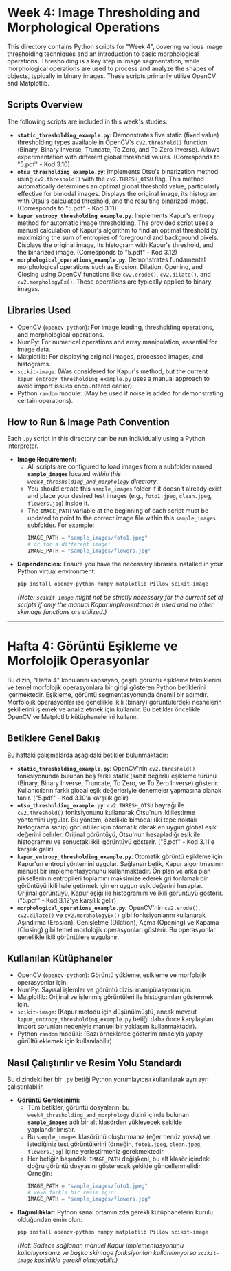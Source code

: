 # Week 4: Image Thresholding and Morphological Operations

This directory contains Python scripts for "Week 4", covering various image thresholding techniques and an introduction to basic morphological operations. Thresholding is a key step in image segmentation, while morphological operations are used to process and analyze the shapes of objects, typically in binary images. These scripts primarily utilize OpenCV and Matplotlib.

## Scripts Overview

The following scripts are included in this week's studies:

* **`static_thresholding_example.py`**: Demonstrates five static (fixed value) thresholding types available in OpenCV's `cv2.threshold()` function (Binary, Binary Inverse, Truncate, To Zero, and To Zero Inverse). Allows experimentation with different global threshold values. (Corresponds to "5.pdf" - Kod 3.10)
* **`otsu_thresholding_example.py`**: Implements Otsu's binarization method using `cv2.threshold()` with the `cv2.THRESH_OTSU` flag. This method automatically determines an optimal global threshold value, particularly effective for bimodal images. Displays the original image, its histogram with Otsu's calculated threshold, and the resulting binarized image. (Corresponds to "5.pdf" - Kod 3.11)
* **`kapur_entropy_thresholding_example.py`**: Implements Kapur's entropy method for automatic image thresholding. The provided script uses a manual calculation of Kapur's algorithm to find an optimal threshold by maximizing the sum of entropies of foreground and background pixels. Displays the original image, its histogram with Kapur's threshold, and the binarized image. (Corresponds to "5.pdf" - Kod 3.12)
* **`morphological_operations_example.py`**: Demonstrates fundamental morphological operations such as Erosion, Dilation, Opening, and Closing using OpenCV functions like `cv2.erode()`, `cv2.dilate()`, and `cv2.morphologyEx()`. These operations are typically applied to binary images.

## Libraries Used

* OpenCV (`opencv-python`): For image loading, thresholding operations, and morphological operations.
* NumPy: For numerical operations and array manipulation, essential for image data.
* Matplotlib: For displaying original images, processed images, and histograms.
* `scikit-image`: (Was considered for Kapur's method, but the current `kapur_entropy_thresholding_example.py` uses a manual approach to avoid import issues encountered earlier).
* Python `random` module: (May be used if noise is added for demonstrating certain operations).

## How to Run & Image Path Convention

Each `.py` script in this directory can be run individually using a Python interpreter.

* **Image Requirement:**
    * All scripts are configured to load images from a subfolder named **`sample_images`** located *within this `week4_thresholding_and_morphology` directory*.
    * You should create this `sample_images` folder if it doesn't already exist and place your desired test images (e.g., `foto1.jpeg`, `clean.jpeg`, `flowers.jpg`) inside it.
    * The `IMAGE_PATH` variable at the beginning of each script must be updated to point to the correct image file within this `sample_images` subfolder. For example:
        ```python
        IMAGE_PATH = "sample_images/foto1.jpeg"
        # or for a different image:
        IMAGE_PATH = "sample_images/flowers.jpg"
        ```
* **Dependencies:** Ensure you have the necessary libraries installed in your Python virtual environment:
    ```bash
    pip install opencv-python numpy matplotlib Pillow scikit-image
    ```
    *(Note: `scikit-image` might not be strictly necessary for the current set of scripts if only the manual Kapur implementation is used and no other skimage functions are utilized.)*

---

# Hafta 4: Görüntü Eşikleme ve Morfolojik Operasyonlar

Bu dizin, "Hafta 4" konularını kapsayan, çeşitli görüntü eşikleme tekniklerini ve temel morfolojik operasyonlara bir girişi gösteren Python betiklerini içermektedir. Eşikleme, görüntü segmentasyonunda önemli bir adımdır. Morfolojik operasyonlar ise genellikle ikili (binary) görüntülerdeki nesnelerin şekillerini işlemek ve analiz etmek için kullanılır. Bu betikler öncelikle OpenCV ve Matplotlib kütüphanelerini kullanır.

## Betiklere Genel Bakış

Bu haftaki çalışmalarda aşağıdaki betikler bulunmaktadır:

* **`static_thresholding_example.py`**: OpenCV'nin `cv2.threshold()` fonksiyonunda bulunan beş farklı statik (sabit değerli) eşikleme türünü (Binary, Binary Inverse, Truncate, To Zero, ve To Zero Inverse) gösterir. Kullanıcıların farklı global eşik değerleriyle denemeler yapmasına olanak tanır. ("5.pdf" - Kod 3.10'a karşılık gelir)
* **`otsu_thresholding_example.py`**: `cv2.THRESH_OTSU` bayrağı ile `cv2.threshold()` fonksiyonunu kullanarak Otsu'nun ikilileştirme yöntemini uygular. Bu yöntem, özellikle bimodal (iki tepe noktalı histograma sahip) görüntüler için otomatik olarak en uygun global eşik değerini belirler. Orijinal görüntüyü, Otsu'nun hesapladığı eşik ile histogramını ve sonuçtaki ikili görüntüyü gösterir. ("5.pdf" - Kod 3.11'e karşılık gelir)
* **`kapur_entropy_thresholding_example.py`**: Otomatik görüntü eşikleme için Kapur'un entropi yöntemini uygular. Sağlanan betik, Kapur algoritmasının manuel bir implementasyonunu kullanmaktadır. Ön plan ve arka plan piksellerinin entropileri toplamını maksimize ederek gri tonlamalı bir görüntüyü ikili hale getirmek için en uygun eşik değerini hesaplar. Orijinal görüntüyü, Kapur eşiği ile histogramını ve ikili görüntüyü gösterir. ("5.pdf" - Kod 3.12'ye karşılık gelir)
* **`morphological_operations_example.py`**: OpenCV'nin `cv2.erode()`, `cv2.dilate()` ve `cv2.morphologyEx()` gibi fonksiyonlarını kullanarak Aşındırma (Erosion), Genişletme (Dilation), Açma (Opening) ve Kapama (Closing) gibi temel morfolojik operasyonları gösterir. Bu operasyonlar genellikle ikili görüntülere uygulanır.

## Kullanılan Kütüphaneler

* OpenCV (`opencv-python`): Görüntü yükleme, eşikleme ve morfolojik operasyonlar için.
* NumPy: Sayısal işlemler ve görüntü dizisi manipülasyonu için.
* Matplotlib: Orijinal ve işlenmiş görüntüleri ile histogramları göstermek için.
* `scikit-image`: (Kapur metodu için düşünülmüştü, ancak mevcut `kapur_entropy_thresholding_example.py` betiği daha önce karşılaşılan import sorunları nedeniyle manuel bir yaklaşım kullanmaktadır).
* Python `random` modülü: (Bazı örneklerde gösterim amacıyla yapay gürültü eklemek için kullanılabilir).

## Nasıl Çalıştırılır ve Resim Yolu Standardı

Bu dizindeki her bir `.py` betiği Python yorumlayıcısı kullanılarak ayrı ayrı çalıştırılabilir.

* **Görüntü Gereksinimi:**
    * Tüm betikler, görüntü dosyalarını bu `week4_thresholding_and_morphology` dizini içinde bulunan **`sample_images`** adlı bir alt klasörden yükleyecek şekilde yapılandırılmıştır.
    * Bu `sample_images` klasörünü oluşturmanız (eğer henüz yoksa) ve istediğiniz test görüntülerini (örneğin, `foto1.jpeg`, `clean.jpeg`, `flowers.jpg`) içine yerleştirmeniz gerekmektedir.
    * Her betiğin başındaki `IMAGE_PATH` değişkeni, bu alt klasör içindeki doğru görüntü dosyasını gösterecek şekilde güncellenmelidir. Örneğin:
        ```python
        IMAGE_PATH = "sample_images/foto1.jpeg"
        # veya farklı bir resim için:
        IMAGE_PATH = "sample_images/flowers.jpg"
        ```
* **Bağımlılıklar:** Python sanal ortamınızda gerekli kütüphanelerin kurulu olduğundan emin olun:
    ```bash
    pip install opencv-python numpy matplotlib Pillow scikit-image
    ```
    *(Not: Sadece sağlanan manuel Kapur implementasyonunu kullanıyorsanız ve başka skimage fonksiyonları kullanılmıyorsa `scikit-image` kesinlikle gerekli olmayabilir.)*